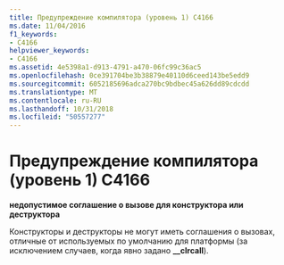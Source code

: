 ```yaml
---
title: Предупреждение компилятора (уровень 1) C4166
ms.date: 11/04/2016
f1_keywords:
- C4166
helpviewer_keywords:
- C4166
ms.assetid: 4e5398a1-d913-4791-a470-06fc99c36ac5
ms.openlocfilehash: 0ce391704be3b38879e40110d6ceed143be5edd9
ms.sourcegitcommit: 6052185696adca270bc9bdbec45a626dd89cdcdd
ms.translationtype: MT
ms.contentlocale: ru-RU
ms.lasthandoff: 10/31/2018
ms.locfileid: "50557277"
---
```

# <a name="compiler-warning-level-1-c4166"></a>Предупреждение компилятора (уровень 1) C4166

**недопустимое соглашение о вызове для конструктора или деструктора**

Конструкторы и деструкторы не могут иметь соглашения о вызовах, отличные от используемых по умолчанию для платформы (за исключением случаев, когда явно задано **__clrcall**).